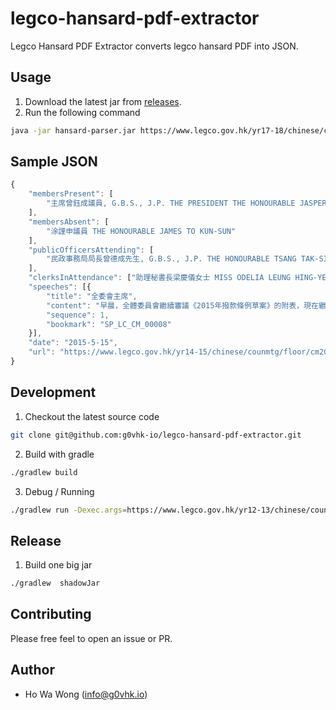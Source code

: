 # legco-hansard-pdf-extractor
Legco Hansard PDF Extractor converts legco hansard PDF into JSON.

##  Usage
1. Download the latest jar from [releases](https://github.com/g0vhk-io/legco-hansard-pdf-extractor/releases).
2. Run the following command
```bash
java -jar hansard-parser.jar https://www.legco.gov.hk/yr17-18/chinese/counmtg/floor/cm20171025-confirm-ec.pdf
```
## Sample JSON
```javascript
{
    "membersPresent": [
        "主席曾鈺成議員, G.B.S., J.P. THE PRESIDENT THE HONOURABLE JASPER TSANG YOK-SING, G.B.S., J.P."
    ],
    "membersAbsent": [
        "涂謹申議員 THE HONOURABLE JAMES TO KUN-SUN"
    ],
    "publicOfficersAttending": [
        "民政事務局局長曾德成先生, G.B.S., J.P. THE HONOURABLE TSANG TAK-SING, G.B.S., J.P. SECRETARY FOR HOME AFFAIRS"
    ],
    "clerksInAttendance": ["助理秘書長梁慶儀女士 MISS ODELIA LEUNG HING-YEE, ASSISTANT SECRETARY GENERAL"],
    "speeches": [{
        "title": "全委會主席",
        "content": "早晨，全體委員會繼續審議《2015年撥款條例草案》的附表，現在繼續進行第6項辯論。 \n 陳家洛議員，請發言。",
        "sequence": 1,
        "bookmark": "SP_LC_CM_00008"
    }],
    "date": "2015-5-15",
    "url": "https://www.legco.gov.hk/yr14-15/chinese/counmtg/floor/cm20150515-confirm-ec.pdf"
}
```

## Development
1. Checkout the latest source code 
```bash
git clone git@github.com:g0vhk-io/legco-hansard-pdf-extractor.git
```
2. Build with gradle
```bash
./gradlew build
```

3. Debug / Running
```bash
./gradlew run -Dexec.args=https://www.legco.gov.hk/yr12-13/chinese/counmtg/floor/cm1212-confirm-ec.pdf
```
## Release
1. Build one big jar
```bash
./gradlew  shadowJar
```
## Contributing
Please free feel to open an issue or PR. 
 
## Author
- Ho Wa Wong (info@g0vhk.io)
